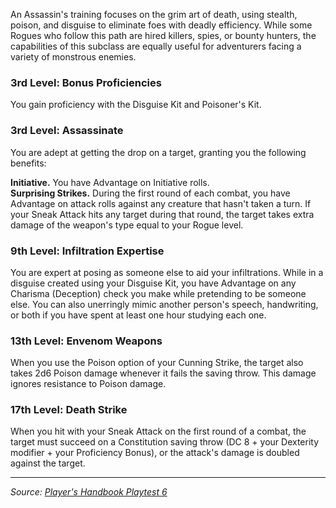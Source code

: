 An Assassin's training focuses on the grim art of death, using stealth, poison, and disguise to eliminate foes with deadly efficiency. While some Rogues who follow this path are hired killers, spies, or bounty hunters, the capabilities of this subclass are equally useful for adventurers facing a variety of monstrous enemies.

### 3rd Level: Bonus Proficiencies

You gain proficiency with the Disguise Kit and Poisoner's Kit.

### 3rd Level: Assassinate

You are adept at getting the drop on a target, granting you the following benefits:

**Initiative.** You have Advantage on Initiative rolls.  
**Surprising Strikes.** During the first round of each combat, you have Advantage on attack rolls against any creature that hasn't taken a turn. If your Sneak Attack hits any target during that round, the target takes extra damage of the weapon's type equal to your Rogue level.

### 9th Level: Infiltration Expertise

You are expert at posing as someone else to aid your infiltrations. While in a disguise created using your Disguise Kit, you have Advantage on any Charisma (Deception) check you make while pretending to be someone else. You can also unerringly mimic another person's speech, handwriting, or both if you have spent at least one hour studying each one.

### 13th Level: Envenom Weapons

When you use the Poison option of your Cunning Strike, the target also takes 2d6 Poison damage whenever it fails the saving throw. This damage ignores resistance to Poison damage.

### 17th Level: Death Strike

When you hit with your Sneak Attack on the first round of a combat, the target must succeed on a Constitution saving throw (DC 8 + your Dexterity modifier + your Proficiency Bonus), or the attack's damage is doubled against the target.

----

_Source: [Player's Handbook Playtest 6](https://www.dndbeyond.com/sources/ua/ph-playtest-6)_
